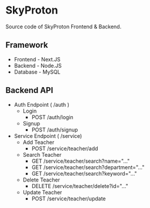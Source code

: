 # SkyProton

Source code of SkyProton Frontend &amp; Backend.

## Framework

- Frontend - Next.JS
- Backend - Node.JS
- Database - MySQL

## Backend API

- Auth Endpoint ( /auth )
  - Login
    - POST /auth/login
  - Signup
    - POST /auth/signup
- Service Endpoint ( /service)
  - Add Teacher
    - POST /service/teacher/add
  - Search Teacher
    - GET /service/teacher/search?name="..."
    - GET /service/teacher/search?department="..."
    - GET /service/teacher/search?keyword="..."
  - Delete Teacher
    - DELETE /service/teacher/delete?id="..."
  - Update Teacher
    - POST /service/teacher/update
